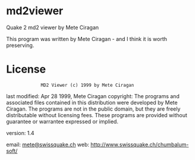 # md2viewer
Quake 2 md2 viewer by Mete Ciragan

This program was written by Mete Ciragan - and I think it is
worth preserving.

# License

                 MD2 Viewer (c) 1999 by Mete Ciragan

 last modified:  Apr 28 1999, Mete Ciragan
 copyright:      The programs and associated files contained in this
                 distribution were developed by Mete Ciragan. The programs
                 are not in the public domain, but they are freely
                 distributable without licensing fees. These programs are
                 provided without guarantee or warrantee expressed or
                 implied.

 version:        1.4

 email:          mete@swissquake.ch
 web:            http://www.swissquake.ch/chumbalum-soft/
